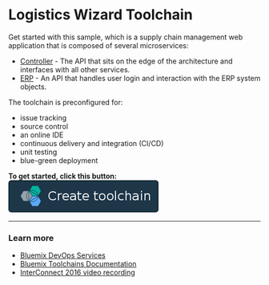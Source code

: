 # Logistics Wizard Toolchain

Get started with this sample, which is a supply chain management web application that is composed of several microservices:  
- [Controller][github_controller_url] - The API that sits on the edge of the architecture and interfaces with all other services.  
- [ERP][github_erp_url] - An API that handles user login and interaction with the ERP system objects.  

The toolchain is preconfigured for:

- issue tracking
- source control
- an online IDE
- continuous delivery and integration (CI/CD)
- unit testing
- blue-green deployment

**To get started, click this button:**  
[![Deploy To Bluemix](./.bluemix/create_toolchain_button.png)](https://new-console.ng.bluemix.net/devops/setup/deploy/?repository=https%3A//github.com//IBM-Bluemix/logistics-wizard-toolchain.git)

---
### Learn more

* [Bluemix DevOps Services][bluemix_devops_url]
* [Bluemix Toolchains Documentation][toolchains_overview_url]
* [InterConnect 2016 video recording][toolchains_interconnect_video_url]

<!--Links-->
[bluemix_devops_url]: https://new-console.ng.bluemix.net/devops
[github_controller_url]: https://github.com/IBM-Bluemix/logistics-wizard
[github_erp_url]: https://github.com/IBM-Bluemix/logistics-wizard-erp
[toolchains_overview_url]: https://new-console.ng.bluemix.net/docs/toolchains/toolchains_overview.html
[toolchains_interconnect_video_url]: https://vimeo.com/156126035/8b04b8878a